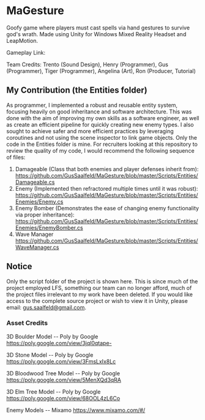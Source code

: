 # MaGesture
Goofy game where players must cast spells via hand gestures to survive god's wrath. Made using Unity for Windows Mixed Reality Headset and LeapMotion.

Gameplay Link: 

Team Credits: Trento (Sound Design), Henry (Programmer), Gus (Programmer), 
Tiger (Programmer), Angelina (Art), Ron (Producer, Tutorial)


## My Contribution (the Entities folder)
As programmer, I implemented a robust and reusable entity system, focusing heavily on good inheritance and software architecture. This was done with the aim of improving my own skills as a software engineer, as well as create an efficient pipeline for quickly creating new enemy types. I also sought to achieve safer and more efficient practices by leveraging coroutines and not using the scene inspector to link game objects. Only the code in the Entities folder is mine. For recruiters looking at this repository to review the quality of my code, I would recommend the following sequence of files:

1.  Damageable (Class that both enemies and player defenses inherit from):
    https://github.com/GusSaalfeld/MaGesture/blob/master/Scripts/Entities/Damageable.cs
2.  Enemy (Implemented then refractored multiple times until it was robust):
    https://github.com/GusSaalfeld/MaGesture/blob/master/Scripts/Entities/Enemies/Enemy.cs
3.  Enemy Bomber (Demonstrates the ease of changing enemy functionality via proper inheritance): 
    https://github.com/GusSaalfeld/MaGesture/blob/master/Scripts/Entities/Enemies/EnemyBomber.cs
4. Wave Manager
    https://github.com/GusSaalfeld/MaGesture/blob/master/Scripts/Entities/WaveManager.cs
  

## Notice
Only the script folder of the project is shown here. This is since much of the project employed LFS, something our team can no longer afford, much of the project files irrelevant to my work have been deleted. If you would like access to the complete source project or wish to view it in Unity, please email: gus.saalfeld@gmail.com. 

### Asset Credits
3D Boulder Model -- Poly by Google
https://poly.google.com/view/3jql0qtape-

3D Stone Model -- Poly by Google
https://poly.google.com/view/3FmsLxIx8Lc

3D Bloodwood Tree Model -- Poly by Google
https://poly.google.com/view/5MenXQd3qRA

3D Elm Tree Model -- Poly by Google
https://poly.google.com/view/68OOL4zL6Co

Enemy Models -- Mixamo 
https://www.mixamo.com/#/
